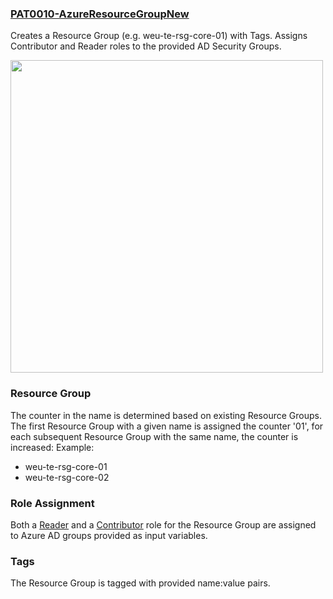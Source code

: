 ### [PAT0010-AzureResourceGroupNew](https://raw.githubusercontent.com/fbodmer/AzureGovernance/master/PAT0010-AzureResourceGroupNew.ps1)

Creates a Resource Group (e.g. weu-te-rsg-core-01) with Tags. Assigns Contributor and Reader roles to the provided AD Security Groups. 

<img src="https://github.com/fbodmer/AzureGovernance/wiki/Runbooks/PAT0010.png" width="500">

### Resource Group
The counter in the name is determined based on existing Resource Groups. The first Resource Group with a given name is assigned the counter '01', for each subsequent Resource Group with the same name, the counter is increased: Example:<br/>
* weu-te-rsg-core-01
* weu-te-rsg-core-02

### Role Assignment
Both a [Reader](https://docs.microsoft.com/en-us/azure/role-based-access-control/built-in-roles#reader) and a [Contributor](https://docs.microsoft.com/en-us/azure/role-based-access-control/built-in-roles#contributor) role for the Resource Group are assigned to Azure AD groups provided as input variables. 

### Tags
The Resource Group is tagged with provided name:value pairs.
